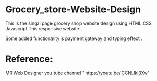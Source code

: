 # Grocery_store-Website-Design

This is the singal page grocery shop website  design  using HTML CSS Javascript
This responsive website .

Some added functionality is  payment gateway  and typing effect .


# Reference:

MR.Web Designer you tube channel " https://youtu.be/lCCN_lkl3Xw" 
